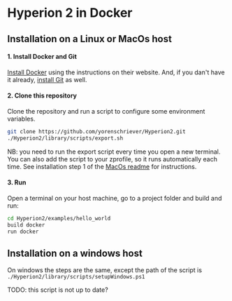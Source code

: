 # Hyperion 2 in Docker

## Installation on a Linux or MacOs host

#### 1. Install Docker and Git
[Install Docker](https://docs.docker.com/get-docker/) using the instructions on their website.
And, if you dan't have it already, [install Git](https://git-scm.com/book/en/v2/Getting-Started-Installing-Git) as well.

#### 2. Clone this repository
Clone the repository and run a script to configure some environment variables.
```sh
git clone https://github.com/yorenschriever/Hyperion2.git
./Hyperion2/library/scripts/export.sh
```

NB: you need to run the export script every time you open a new terminal. You can also add the script to your zprofile, so it runs automatically each time. See installation step 1 of the [MacOs readme](readme-macos.md) for instructions.

#### 3. Run
Open a terminal on your host machine, go to a project folder and build and run:

```sh
cd Hyperion2/examples/hello_world
build docker
run docker
```


## Installation on a windows host

On windows the steps are the same, except the path of the script is `./Hyperion2/library/scripts/setupWindows.ps1` 

TODO: this script is not up to date?
